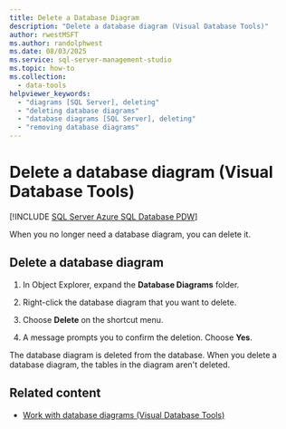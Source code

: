 ```yaml
---
title: Delete a Database Diagram
description: "Delete a database diagram (Visual Database Tools)"
author: rwestMSFT
ms.author: randolphwest
ms.date: 08/03/2025
ms.service: sql-server-management-studio
ms.topic: how-to
ms.collection:
  - data-tools
helpviewer_keywords:
  - "diagrams [SQL Server], deleting"
  - "deleting database diagrams"
  - "database diagrams [SQL Server], deleting"
  - "removing database diagrams"
---
```

# Delete a database diagram (Visual Database Tools)

[!INCLUDE [SQL Server Azure SQL Database PDW](../includes/applies-to-version/sql-asdb-asdbmi-pdw.md)]

When you no longer need a database diagram, you can delete it.

## Delete a database diagram

1. In Object Explorer, expand the **Database Diagrams** folder.

1. Right-click the database diagram that you want to delete.

1. Choose **Delete** on the shortcut menu.

1. A message prompts you to confirm the deletion. Choose **Yes**.

The database diagram is deleted from the database. When you delete a database diagram, the tables in the diagram aren't deleted.

## Related content

- [Work with database diagrams (Visual Database Tools)](work-with-database-diagrams-visual-database-tools.md)
